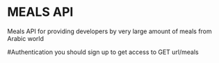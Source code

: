 # MEALS API 
Meals API for providing developers by very large amount of meals from Arabic world

#Authentication
you should sign up to get access to GET url/meals


